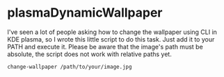 # plasmaDynamicWallpaper
I've seen a lot of people asking how to change the wallpaper using CLI in KDE plasma, so I wrote this little script to do this task. Just add it to your PATH and execute it. Please be aware that the image's path must be absolute, the script does not work with relative paths yet.
```sh
change-wallpaper /path/to/your/image.jpg
```
